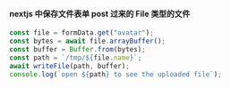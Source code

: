 #### nextjs 中保存文件表单 post 过来的 File 类型的文件
```js
const file = formData.get("avatar");
const bytes = await file.arrayBuffer();
const buffer = Buffer.from(bytes);
const path = `/tmp/${file.name}`;
await writeFile(path, buffer);
console.log(`open ${path} to see the uploaded file`);
```
